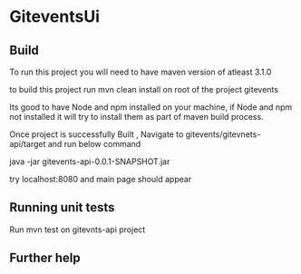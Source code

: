 # GiteventsUi

## Build

To run this project you will need to have maven version of atleast 3.1.0

to build this project run  mvn clean install on root of the project gitevents

Its good to have Node and npm installed on your machine, if Node and npm not installed it will try to install them as part of maven build process.

Once project is successfully Built , Navigate to gitevents/gitevnets-api/target and run below command

java -jar gitevents-api-0.0.1-SNAPSHOT.jar

try localhost:8080 and main page should appear


## Running unit tests

Run mvn test on gitevnts-api project 


## Further help

